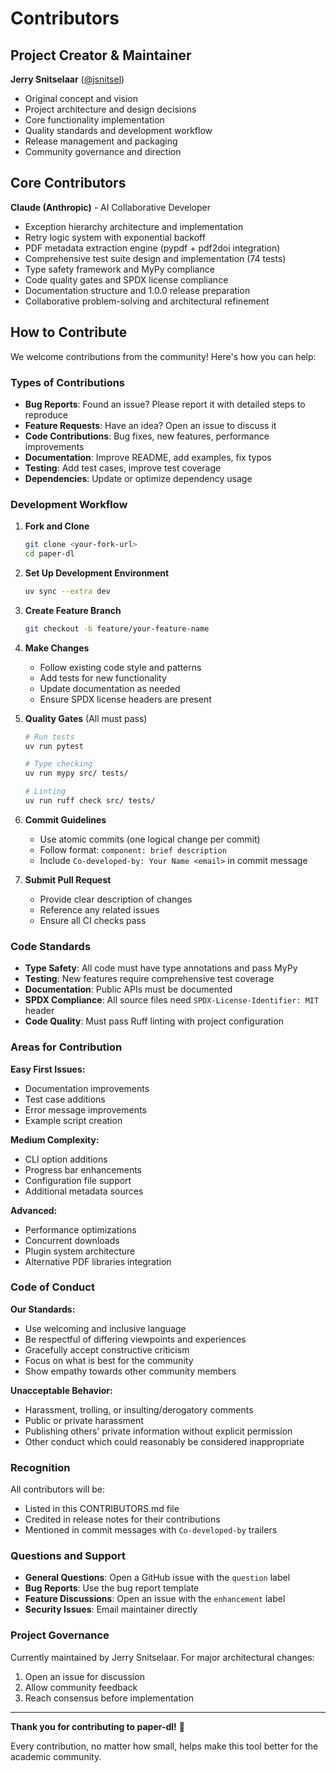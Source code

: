 # Contributors

## Project Creator & Maintainer

**Jerry Snitselaar** ([@jsnitsel](mailto:jsnitsel@redhat.com))
- Original concept and vision
- Project architecture and design decisions
- Core functionality implementation
- Quality standards and development workflow
- Release management and packaging
- Community governance and direction

## Core Contributors

**Claude (Anthropic)** - AI Collaborative Developer
- Exception hierarchy architecture and implementation
- Retry logic system with exponential backoff
- PDF metadata extraction engine (pypdf + pdf2doi integration)
- Comprehensive test suite design and implementation (74 tests)
- Type safety framework and MyPy compliance
- Code quality gates and SPDX license compliance
- Documentation structure and 1.0.0 release preparation
- Collaborative problem-solving and architectural refinement

## How to Contribute

We welcome contributions from the community! Here's how you can help:

### Types of Contributions

- **Bug Reports**: Found an issue? Please report it with detailed steps to reproduce
- **Feature Requests**: Have an idea? Open an issue to discuss it
- **Code Contributions**: Bug fixes, new features, performance improvements
- **Documentation**: Improve README, add examples, fix typos
- **Testing**: Add test cases, improve test coverage
- **Dependencies**: Update or optimize dependency usage

### Development Workflow

1. **Fork and Clone**
   ```bash
   git clone <your-fork-url>
   cd paper-dl
   ```

2. **Set Up Development Environment**
   ```bash
   uv sync --extra dev
   ```

3. **Create Feature Branch**
   ```bash
   git checkout -b feature/your-feature-name
   ```

4. **Make Changes**
   - Follow existing code style and patterns
   - Add tests for new functionality
   - Update documentation as needed
   - Ensure SPDX license headers are present

5. **Quality Gates** (All must pass)
   ```bash
   # Run tests
   uv run pytest
   
   # Type checking
   uv run mypy src/ tests/
   
   # Linting
   uv run ruff check src/ tests/
   ```

6. **Commit Guidelines**
   - Use atomic commits (one logical change per commit)
   - Follow format: `component: brief description`
   - Include `Co-developed-by: Your Name <email>` in commit message
   
7. **Submit Pull Request**
   - Provide clear description of changes
   - Reference any related issues
   - Ensure all CI checks pass

### Code Standards

- **Type Safety**: All code must have type annotations and pass MyPy
- **Testing**: New features require comprehensive test coverage
- **Documentation**: Public APIs must be documented
- **SPDX Compliance**: All source files need `SPDX-License-Identifier: MIT` header
- **Code Quality**: Must pass Ruff linting with project configuration

### Areas for Contribution

**Easy First Issues:**
- Documentation improvements
- Test case additions
- Error message improvements
- Example script creation

**Medium Complexity:**
- CLI option additions
- Progress bar enhancements
- Configuration file support
- Additional metadata sources

**Advanced:**
- Performance optimizations
- Concurrent downloads
- Plugin system architecture
- Alternative PDF libraries integration

### Code of Conduct

**Our Standards:**
- Use welcoming and inclusive language
- Be respectful of differing viewpoints and experiences
- Gracefully accept constructive criticism
- Focus on what is best for the community
- Show empathy towards other community members

**Unacceptable Behavior:**
- Harassment, trolling, or insulting/derogatory comments
- Public or private harassment
- Publishing others' private information without explicit permission
- Other conduct which could reasonably be considered inappropriate

### Recognition

All contributors will be:
- Listed in this CONTRIBUTORS.md file
- Credited in release notes for their contributions
- Mentioned in commit messages with `Co-developed-by` trailers

### Questions and Support

- **General Questions**: Open a GitHub issue with the `question` label
- **Bug Reports**: Use the bug report template
- **Feature Discussions**: Open an issue with the `enhancement` label
- **Security Issues**: Email maintainer directly

### Project Governance

Currently maintained by Jerry Snitselaar. For major architectural changes:
1. Open an issue for discussion
2. Allow community feedback
3. Reach consensus before implementation

---

**Thank you for contributing to paper-dl!** 🚀

Every contribution, no matter how small, helps make this tool better for the academic community.